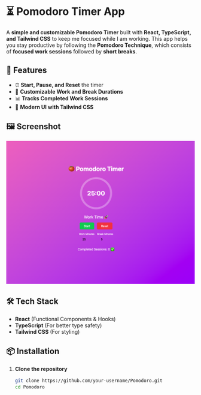 # ⏳ Pomodoro Timer App  

A **simple and customizable Pomodoro Timer** built with **React, TypeScript, and Tailwind CSS** to keep me focused while I am working. This app helps you stay productive by following the **Pomodoro Technique**, which consists of **focused work sessions** followed by **short breaks**.  

## 🚀 Features  

- ⏰ **Start, Pause, and Reset** the timer  
- 🔄 **Customizable Work and Break Durations**  
- 📊 **Tracks Completed Work Sessions**  
- 🎨 **Modern UI with Tailwind CSS**  

## 🖼️ Screenshot  

![Pomodoro Timer Preview](./src/assets/pomodoro.png)  

## 🛠️ Tech Stack  

- **React** (Functional Components & Hooks)  
- **TypeScript** (For better type safety)  
- **Tailwind CSS** (For styling)  

## 📦 Installation  

1. **Clone the repository**  
   ```sh
   git clone https://github.com/your-username/Pomodoro.git
   cd Pomodoro

